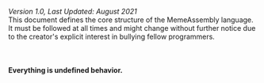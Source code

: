 *Version 1.0, Last Updated: August 2021* \
This document defines the core structure of the MemeAssembly language. It must be followed at all times and might change without further notice due to the creator's explicit interest in bullying fellow programmers.<br><br><br><br>
**Everything is undefined behavior.**